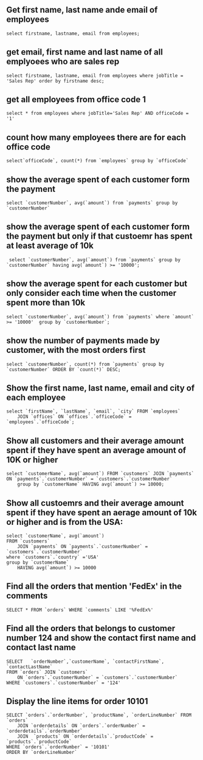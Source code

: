## Get first name, last name ande email of employees
    select firstname, lastname, email from employees;

## get email, first name and last name of all emplyoees who are sales rep
    select firstname, lastname, email from employees where jobTitle =  'Sales Rep' order by firstname desc;

## get all employees from office code 1
    select * from employees where jobTitle='Sales Rep' AND officeCode = '1'

## count how many employees there are for each office code
    select`officeCode`, count(*) from `employees` group by `officeCode`

## show the average spent of each customer form the payment
    select `customerNumber`, avg(`amount`) from `payments` group by `customerNumber`

## show the average spent of each customer form the payment but only if that custoemr has spent at least average of 10k
     select `customerNumber`, avg(`amount`) from `payments` group by `customerNumber` having avg(`amount`) >= '10000';

## show the average spent for each customer but only consider each time when the customer spent more than 10k
    select `customerNumber`, avg(`amount`) from `payments` where `amount` >= '10000'  group by `customerNumber`; 

## show the number of payments made by customer, with the most orders first
    select `customerNumber`, count(*) from `payments` group by `customerNumber` ORDER BY `count(*)` DESC;


## Show the first name, last name, email and city of each employee
    select `firstName`, `lastName`, `email`, `city` FROM `employees` 
        JOIN `offices` ON `offices`.`officeCode` = `employees`.`officeCode`;

## Show all customers and their average amount spent if they have spent an average amount of 10K or higher
    select `customerName`, avg(`amount`) FROM `customers` JOIN `payments` ON `payments`.`customerNumber` = `customers`.`customerNumber`
        group by `customerName` HAVING avg(`amount`) >= 10000;

## Show all custoemrs and their average amount spent if they have spent an aerage amount of 10k or higher and is from the USA:
    select `customerName`, avg(`amount`) 
    FROM `customers` 
        JOIN `payments` ON `payments`.`customerNumber` = `customers`.`customerNumber` 
    where `customers`.`country` ='USA'
    group by `customerName` 
        HAVING avg(`amount`) >= 10000

## Find all the orders that mention 'FedEx' in the comments
    SELECT * FROM `orders` WHERE `comments` LIKE '%FedEx%'

## Find all the orders that belongs to customer number 124 and show the contact first name and contact last name
    SELECT   `orderNumber`,`customerName`, `contactFirstName`, `contactLastName` 
    FROM `orders` JOIN `customers` 
        ON `orders`.`customerNumber` = `customers`.`customerNumber`
    WHERE `customers`.`customerNumber` = '124'

## Display the line items for order 10101
    SELECT `orders`.`orderNumber`, `productName`, `orderLineNumber` FROM `orders` 
        JOIN `orderdetails`	ON `orders`.`orderNumber` = `orderdetails`.`orderNumber`
        JOIN  `products` ON `orderdetails`.`productCode` = `products`.`productCode`
    WHERE `orders`.`orderNumber` = '10101'
    ORDER BY `orderLineNumber`